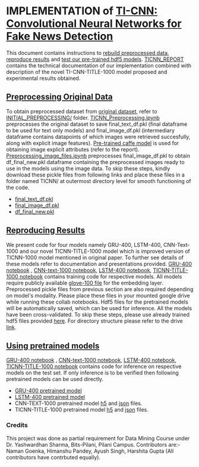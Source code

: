 # IMPLEMENTATION of [TI-CNN: Convolutional Neural Networks for Fake News Detection](https://arxiv.org/pdf/1806.00749v1.pdf)

This document contains instructions to [rebuild preprocessed data](#preprocessing-original-data), [reproduce results](#reproducing-results) and [test our pre-trained hdf5 models](#using-pretrained-models). [TICNN_REPORT](https://github.com/coderjedi/Data-Mining-Assignment-TICNN/blob/main/TICNN-Implementation/TICNN_REPORT.pdf) contains the technical documentation of our implementation combined with description of the novel TI-CNN-TITLE-1000 model proposed and experimental results obtained.  


## [Preprocessing Original Data](#prepro)
To obtain preprocessed dataset from [original dataset](https://drive.google.com/open?id=0B3e3qZpPtccsMFo5bk9Ib3VCc2c), refer to [INITIAL\_PREPROCESSING/](https://github.com/coderjedi/Data-Mining-Assignment-TICNN/tree/main/TICNN-Implementation/INITIAL_PREPROCESSING) folder. [TICNN\_Preprocessing.ipynb](https://github.com/coderjedi/Data-Mining-Assignment-TICNN/blob/main/TICNN-Implementation/INITIAL_PREPROCESSING/TICNN_Preprocessing.ipynb) preprocesses the original dataset to save final\_text\_df.pkl (final dataframe to be used for text only models) and final\_image\_df.pkl (intermediary dataframe contains datapoints of which images were retrieved succesfully, along with explicit image features). [Pre-trained caffe model](https://github.com/vinuvish/Face-detection-with-OpenCV-and-deep-learning/blob/master/models/deploy.prototxt.txt) is used for obtaining image explicit attributes (refer to the report).   
[Preprocessing\_image\_files.ipynb](https://github.com/coderjedi/Data-Mining-Assignment-TICNN/blob/main/TICNN-Implementation/INITIAL_PREPROCESSING/Preprocessing_image_files.ipynb) preprocesses final\_image\_df.pkl to obtain df\_final\_new.pkl dataframe containing the preprocessed images ready to use in the models using the image data.
To skip these steps, kindly download these pickle files from following links and place these files in a folder named TICNN/ at outermost directory level for smooth functioning of the code.
* [final\_text\_df.pkl](https://drive.google.com/file/d/1urxltOuRs-wufLfZSvI5zdVZzc06Wtk-/view?usp=sharing)
* [final\_image\_df.pkl](https://drive.google.com/file/d/1grzlAGZk_IfniDPJWJObsBKPkgwH4Ny8/view?usp=sharing)
* [df\_final\_new.pkl](https://drive.google.com/file/d/1fXLXM_zfekyW6SrwlQLgEM3Jz0JM74Zh/view?usp=sharing)

## [Reproducing Results](#resu)
We present code for four models namely GRU-400, LSTM-400, CNN-Text-1000 and our novel TICNN-TITLE-1000 model which is improved version of TICNN-1000 model mentioned in original paper. To further see details of these models refer to documentation and presentations provided. [GRU-400 notebook](https://github.com/coderjedi/Data-Mining-Assignment-TICNN/blob/main/TICNN-Implementation/GRU-400/GRU-400.ipynb) , [CNN-text-1000 notebook](https://github.com/coderjedi/Data-Mining-Assignment-TICNN/blob/main/TICNN-Implementation/CNN-Text-1000/CNN_text_1000_training.ipynb), [LSTM-400 notebook](https://github.com/coderjedi/Data-Mining-Assignment-TICNN/blob/main/TICNN-Implementation/LSTM-400/Train_LSTM.ipynb), [TICNN-TITLE-1000 notebook](https://github.com/coderjedi/Data-Mining-Assignment-TICNN/blob/main/TICNN-Implementation/TICNN-TITLE-1000/TICNN_TITLE_1000_training.ipynb) contains training code for respective models. All models require publicly available [glove-100 file](https://drive.google.com/file/d/14CJFRKctq_lioE8FHst7Zhw259rquC25/view?usp=sharing) for the embedding layer. Preprocessed pickle files from previous section are also required depending on model's modality. Please place these files in your mounted google drive while running these collab notebooks. Hdf5 files for the pretrained models will be automatically saved, which can be used for inference. All the models have been cross-validated. To skip these steps, please use already trained hdf5 files provided [here](#pretr). For directory structure please refer to the drive [link](https://drive.google.com/drive/folders/1ORZu6amtwe_3bGScTUTc2hvZ7lM0V9Ft?usp=sharing). 


## [Using pretrained models](#pretr)

[GRU-400 notebook](https://github.com/coderjedi/Data-Mining-Assignment-TICNN/blob/main/TICNN-Implementation/GRU-400/GRU_400_test.ipynb) , [CNN-text-1000 notebook](https://github.com/coderjedi/Data-Mining-Assignment-TICNN/blob/main/TICNN-Implementation/CNN-Text-1000/CNN_Text_1000_test.ipynb), [LSTM-400 notebook](https://github.com/coderjedi/Data-Mining-Assignment-TICNN/blob/main/TICNN-Implementation/LSTM-400/LSTM_Test.ipynb), [TICNN-TITLE-1000 notebook](https://github.com/coderjedi/Data-Mining-Assignment-TICNN/blob/main/TICNN-Implementation/TICNN-TITLE-1000/TICNN_TITLE_1000_test_demo.ipynb) contains  code for inference on respective models on the test set.
If only inference is to be verified then following pretrained models can be used directly.
* [GRU-400 pretrained model](https://drive.google.com/file/d/1QNabVOOKnEe92tcoRFcE4lQhT3Lbeffu/view?usp=sharing) 
* [LSTM-400 pretrained model](https://drive.google.com/file/d/1G7JbUmf9pgTNKmI9vAkm2cZrq9_3Mktv/view?usp=sharing) 
* CNN-TEXT-1000 pretrained model [h5](https://drive.google.com/file/d/1f85SOgyCKMmyUYjX_FmoidX4j8pwWGcA/view?usp=sharing) and [json](https://drive.google.com/file/d/1bbekrCFJHBJNUI0BgcDuH1y0Tx7oVyLt/view?usp=sharing) files. 
* TICNN-TITLE-1000 pretrained model [h5](https://drive.google.com/file/d/1JHNQo882K6RsLA7l2yDooDzZzpzG8iFq/view?usp=sharing) and [json](https://drive.google.com/file/d/1aZizdNMuHd3eAzlnKHlk83nE8HHf9o3x/view?usp=sharing) files. 

### Credits
This project was done as partial requirement for Data Mining Course under Dr. Yashwardhan Sharma, Bits-Pilani, Pilani Campus. Contributors are:- Naman Goenka, Himanshu Pandey, Ayush Singh, Harshita Gupta
(All contributors have contrbuted equally).




